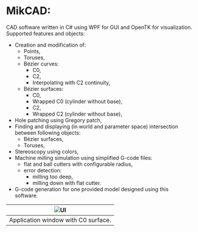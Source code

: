 # MikCAD:
CAD software written in C# using WPF for GUI and OpenTK for visualization.\
Supported features and objects:
  - Creation and modification of:
    - Points,
    - Toruses,
    - Bézier curves:
      - C0,
      - C2,
      - Interpolating with C2 continuity,
    - Bézier surfaces:
      - C0,
      - Wrapped C0 (cylinder without base),
      - C2,
      - Wrapped C2 (cylinder without base),
  - Hole patching using Gregory patch,
  - Finding and displaying (in world and parameter space) intersection between following objects:
    - Bézier surfaces,
    - Toruses,  
  - Stereoscopy using colors,
  - Machine milling simulation using simplified G-code files:
    - flat and ball cutters with configurable radius,
    - error detection:
      - milling too deep,
      - milling down with flat cutter.
  - G-code generation for one provided model designed using this software.
 

 |![UI](https://user-images.githubusercontent.com/52234302/237031281-fd6f2fd8-a71e-4c40-a6ce-885781d7b2a4.png)|
 |:--:|
 |Application window with C0 surface.|
